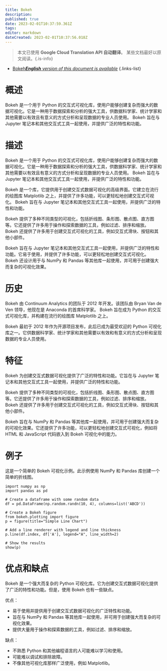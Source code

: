```yaml
---
title: Bokeh
description: 
published: true
date: 2023-02-01T10:37:59.361Z
tags: 
editor: markdown
dateCreated: 2023-02-01T10:37:56.018Z
---
```


> 本文已使用 **Google Cloud Translation API 自动翻译**。
某些文档最好以原文阅读。{.is-info}

- [Bokeh***English** version of this document is available*](/en/Knowledge-base/Dictionary/bokeh)
{.links-list}

# 概述

Bokeh 是一个用于 Python 的交互式可视化库，使用户能够创建复杂而强大的数据可视化。它是一种用于数据探索和分析的强大工具，供数据科学家、统计学家和其他需要以有效且有意义的方式分析和呈现数据的专业人员使用。 Bokeh 旨在与 Jupyter 笔记本和其他交互式工具一起使用，并提供广泛的特性和功能。

# 描述

Bokeh 是一个用于 Python 的交互式可视化库，使用户能够创建复杂而强大的数据可视化。它是一种用于数据探索和分析的强大工具，供数据科学家、统计学家和其他需要以有效且有意义的方式分析和呈现数据的专业人员使用。 Bokeh 旨在与 Jupyter 笔记本和其他交互式工具一起使用，并提供广泛的特性和功能。

Bokeh 是一个库，它提供用于创建交互式数据可视化的高级界面。它建立在流行的绘图库 Matplotlib 之上，并提供了许多功能，可以更轻松地创建交互式可视化。 Bokeh 旨在与 Jupyter 笔记本和其他交互式工具一起使用，并提供广泛的特性和功能。

Bokeh 提供了多种不同类型的可视化，包括折线图、条形图、散点图、直方图等。它还提供了许多用于操作和探索数据的工具，例如过滤、排序和缩放。 Bokeh 还提供了许多用于创建交互式可视化的工具，例如交互式滑块、按钮和其他小部件。

Bokeh 旨在与 Jupyter 笔记本和其他交互式工具一起使用，并提供广泛的特性和功能。它易于使用，并提供了许多功能，可以更轻松地创建交互式可视化。 Bokeh 还设计用于与 NumPy 和 Pandas 等其他库一起使用，并可用于创建强大而复杂的可视化效果。

# 历史

Bokeh 由 Continuum Analytics 的团队于 2012 年开发。该团队由 Bryan Van de Ven 领导，他现在是 Anaconda 的首席科学家。 Bokeh 旨在成为 Python 的交互式可视化库，并构建在流行的绘图库 Matplotlib 之上。

Bokeh 最初于 2012 年作为开源项目发布，此后已成为最受欢迎的 Python 可视化库之一。它供数据科学家、统计学家和其他需要以有效和有意义的方式分析和呈现数据的专业人员使用。

# 特征

Bokeh 为创建交互式数据可视化提供了广泛的特性和功能。它旨在与 Jupyter 笔记本和其他交互式工具一起使用，并提供广泛的特性和功能。

Bokeh 提供了多种不同类型的可视化，包括折线图、条形图、散点图、直方图等。它还提供了许多用于操作和探索数据的工具，例如过滤、排序和缩放。 Bokeh 还提供了许多用于创建交互式可视化的工具，例如交互式滑块、按钮和其他小部件。

Bokeh 旨在与 NumPy 和 Pandas 等其他库一起使用，并可用于创建强大而复杂的可视化效果。它还提供了许多功能，可以更轻松地创建交互式可视化，例如将 HTML 和 JavaScript 代码嵌入到 Bokeh 可视化中的能力。

# 例子

这是一个简单的 Bokeh 可视化示例。此示例使用 NumPy 和 Pandas 库创建一个简单的折线图。

```
import numpy as np
import pandas as pd

# Create a dataframe with some random data
df = pd.DataFrame(np.random.randn(10, 4), columns=list('ABCD'))

# Create a Bokeh figure
from bokeh.plotting import figure
p = figure(title="Simple Line Chart")

# Add a line renderer with legend and line thickness
p.line(df.index, df['A'], legend="A", line_width=2)

# Show the results
show(p)
```

# 优点和缺点

Bokeh 是一个强大而复杂的 Python 可视化库。它为创建交互式数据可视化提供了广泛的特性和功能。但是，使用 Bokeh 也有一些缺点。

优点：

- 易于使用并提供用于创建交互式数据可视化的广泛特性和功能。
- 旨在与 NumPy 和 Pandas 等其他库一起使用，并可用于创建强大而复杂的可视化效果。
- 提供大量用于操作和探索数据的工具，例如过滤、排序和缩放。

缺点：

- 不熟悉 Python 和其他编程语言的人可能难以学习和使用。
- 可能难以调试和排除故障。
- 不像其他可视化库那样广泛使用，例如 Matplotlib。